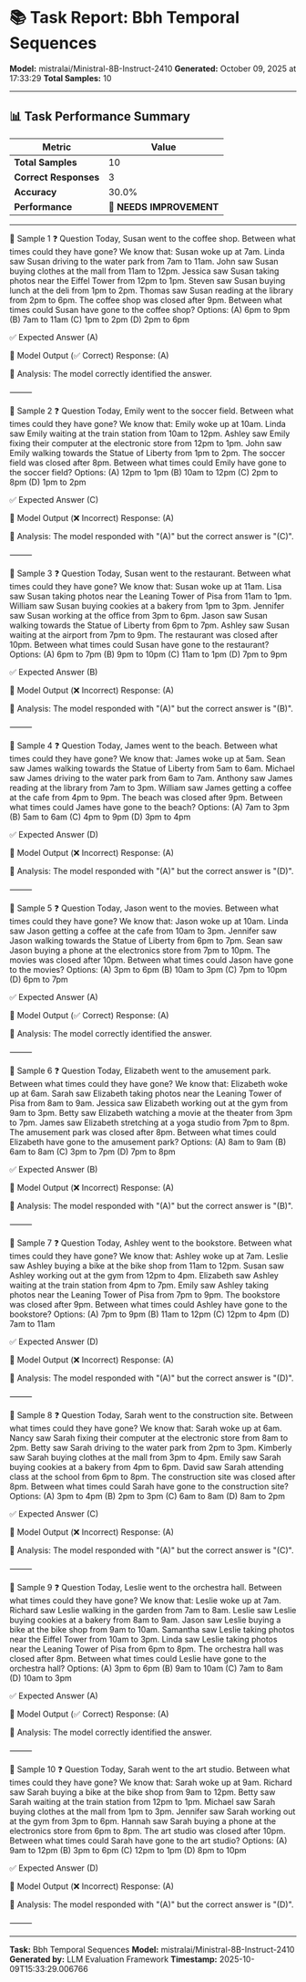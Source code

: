 # 📚 Task Report: Bbh Temporal Sequences

**Model:** mistralai/Ministral-8B-Instruct-2410
**Generated:** October 09, 2025 at 17:33:29
**Total Samples:** 10

---

## 📊 Task Performance Summary

| Metric | Value |
| ------ | ----- |
| **Total Samples** | 10 |
| **Correct Responses** | 3 |
| **Accuracy** | 30.0% |
| **Performance** | 🔴 **NEEDS IMPROVEMENT** |

---

📝 Sample 1
❓ Question
Today, Susan went to the coffee shop. Between what times could they have gone?
We know that:
Susan woke up at 7am.
Linda saw Susan driving to the water park from 7am to 11am.
John saw Susan buying clothes at the mall from 11am to 12pm.
Jessica saw Susan taking photos near the Eiffel Tower from 12pm to 1pm.
Steven saw Susan buying lunch at the deli from 1pm to 2pm.
Thomas saw Susan reading at the library from 2pm to 6pm.
The coffee shop was closed after 9pm.
Between what times could Susan have gone to the coffee shop?
Options:
(A) 6pm to 9pm
(B) 7am to 11am
(C) 1pm to 2pm
(D) 2pm to 6pm

✅ Expected Answer
(A)

🤖 Model Output (✅ Correct)
Response: (A)

💬 Analysis:
The model correctly identified the answer.

⸻

📝 Sample 2
❓ Question
Today, Emily went to the soccer field. Between what times could they have gone?
We know that:
Emily woke up at 10am.
Linda saw Emily waiting at the train station from 10am to 12pm.
Ashley saw Emily fixing their computer at the electronic store from 12pm to 1pm.
John saw Emily walking towards the Statue of Liberty from 1pm to 2pm.
The soccer field was closed after 8pm.
Between what times could Emily have gone to the soccer field?
Options:
(A) 12pm to 1pm
(B) 10am to 12pm
(C) 2pm to 8pm
(D) 1pm to 2pm

✅ Expected Answer
(C)

🤖 Model Output (❌ Incorrect)
Response: (A)

💬 Analysis:
The model responded with "(A)" but the correct answer is "(C)".

⸻

📝 Sample 3
❓ Question
Today, Susan went to the restaurant. Between what times could they have gone?
We know that:
Susan woke up at 11am.
Lisa saw Susan taking photos near the Leaning Tower of Pisa from 11am to 1pm.
William saw Susan buying cookies at a bakery from 1pm to 3pm.
Jennifer saw Susan working at the office from 3pm to 6pm.
Jason saw Susan walking towards the Statue of Liberty from 6pm to 7pm.
Ashley saw Susan waiting at the airport from 7pm to 9pm.
The restaurant was closed after 10pm.
Between what times could Susan have gone to the restaurant?
Options:
(A) 6pm to 7pm
(B) 9pm to 10pm
(C) 11am to 1pm
(D) 7pm to 9pm

✅ Expected Answer
(B)

🤖 Model Output (❌ Incorrect)
Response: (A)

💬 Analysis:
The model responded with "(A)" but the correct answer is "(B)".

⸻

📝 Sample 4
❓ Question
Today, James went to the beach. Between what times could they have gone?
We know that:
James woke up at 5am.
Sean saw James walking towards the Statue of Liberty from 5am to 6am.
Michael saw James driving to the water park from 6am to 7am.
Anthony saw James reading at the library from 7am to 3pm.
William saw James getting a coffee at the cafe from 4pm to 9pm.
The beach was closed after 9pm.
Between what times could James have gone to the beach?
Options:
(A) 7am to 3pm
(B) 5am to 6am
(C) 4pm to 9pm
(D) 3pm to 4pm

✅ Expected Answer
(D)

🤖 Model Output (❌ Incorrect)
Response: (A)

💬 Analysis:
The model responded with "(A)" but the correct answer is "(D)".

⸻

📝 Sample 5
❓ Question
Today, Jason went to the movies. Between what times could they have gone?
We know that:
Jason woke up at 10am.
Linda saw Jason getting a coffee at the cafe from 10am to 3pm.
Jennifer saw Jason walking towards the Statue of Liberty from 6pm to 7pm.
Sean saw Jason buying a phone at the electronics store from 7pm to 10pm.
The movies was closed after 10pm.
Between what times could Jason have gone to the movies?
Options:
(A) 3pm to 6pm
(B) 10am to 3pm
(C) 7pm to 10pm
(D) 6pm to 7pm

✅ Expected Answer
(A)

🤖 Model Output (✅ Correct)
Response: (A)

💬 Analysis:
The model correctly identified the answer.

⸻

📝 Sample 6
❓ Question
Today, Elizabeth went to the amusement park. Between what times could they have gone?
We know that:
Elizabeth woke up at 6am.
Sarah saw Elizabeth taking photos near the Leaning Tower of Pisa from 8am to 9am.
Jessica saw Elizabeth working out at the gym from 9am to 3pm.
Betty saw Elizabeth watching a movie at the theater from 3pm to 7pm.
James saw Elizabeth stretching at a yoga studio from 7pm to 8pm.
The amusement park was closed after 8pm.
Between what times could Elizabeth have gone to the amusement park?
Options:
(A) 8am to 9am
(B) 6am to 8am
(C) 3pm to 7pm
(D) 7pm to 8pm

✅ Expected Answer
(B)

🤖 Model Output (❌ Incorrect)
Response: (A)

💬 Analysis:
The model responded with "(A)" but the correct answer is "(B)".

⸻

📝 Sample 7
❓ Question
Today, Ashley went to the bookstore. Between what times could they have gone?
We know that:
Ashley woke up at 7am.
Leslie saw Ashley buying a bike at the bike shop from 11am to 12pm.
Susan saw Ashley working out at the gym from 12pm to 4pm.
Elizabeth saw Ashley waiting at the train station from 4pm to 7pm.
Emily saw Ashley taking photos near the Leaning Tower of Pisa from 7pm to 9pm.
The bookstore was closed after 9pm.
Between what times could Ashley have gone to the bookstore?
Options:
(A) 7pm to 9pm
(B) 11am to 12pm
(C) 12pm to 4pm
(D) 7am to 11am

✅ Expected Answer
(D)

🤖 Model Output (❌ Incorrect)
Response: (A)

💬 Analysis:
The model responded with "(A)" but the correct answer is "(D)".

⸻

📝 Sample 8
❓ Question
Today, Sarah went to the construction site. Between what times could they have gone?
We know that:
Sarah woke up at 6am.
Nancy saw Sarah fixing their computer at the electronic store from 8am to 2pm.
Betty saw Sarah driving to the water park from 2pm to 3pm.
Kimberly saw Sarah buying clothes at the mall from 3pm to 4pm.
Emily saw Sarah buying cookies at a bakery from 4pm to 6pm.
David saw Sarah attending class at the school from 6pm to 8pm.
The construction site was closed after 8pm.
Between what times could Sarah have gone to the construction site?
Options:
(A) 3pm to 4pm
(B) 2pm to 3pm
(C) 6am to 8am
(D) 8am to 2pm

✅ Expected Answer
(C)

🤖 Model Output (❌ Incorrect)
Response: (A)

💬 Analysis:
The model responded with "(A)" but the correct answer is "(C)".

⸻

📝 Sample 9
❓ Question
Today, Leslie went to the orchestra hall. Between what times could they have gone?
We know that:
Leslie woke up at 7am.
Richard saw Leslie walking in the garden from 7am to 8am.
Leslie saw Leslie buying cookies at a bakery from 8am to 9am.
Jason saw Leslie buying a bike at the bike shop from 9am to 10am.
Samantha saw Leslie taking photos near the Eiffel Tower from 10am to 3pm.
Linda saw Leslie taking photos near the Leaning Tower of Pisa from 6pm to 8pm.
The orchestra hall was closed after 8pm.
Between what times could Leslie have gone to the orchestra hall?
Options:
(A) 3pm to 6pm
(B) 9am to 10am
(C) 7am to 8am
(D) 10am to 3pm

✅ Expected Answer
(A)

🤖 Model Output (✅ Correct)
Response: (A)

💬 Analysis:
The model correctly identified the answer.

⸻

📝 Sample 10
❓ Question
Today, Sarah went to the art studio. Between what times could they have gone?
We know that:
Sarah woke up at 9am.
Richard saw Sarah buying a bike at the bike shop from 9am to 12pm.
Betty saw Sarah waiting at the train station from 12pm to 1pm.
Michael saw Sarah buying clothes at the mall from 1pm to 3pm.
Jennifer saw Sarah working out at the gym from 3pm to 6pm.
Hannah saw Sarah buying a phone at the electronics store from 6pm to 8pm.
The art studio was closed after 10pm.
Between what times could Sarah have gone to the art studio?
Options:
(A) 9am to 12pm
(B) 3pm to 6pm
(C) 12pm to 1pm
(D) 8pm to 10pm

✅ Expected Answer
(D)

🤖 Model Output (❌ Incorrect)
Response: (A)

💬 Analysis:
The model responded with "(A)" but the correct answer is "(D)".

⸻

---

**Task:** Bbh Temporal Sequences
**Model:** mistralai/Ministral-8B-Instruct-2410
**Generated by:** LLM Evaluation Framework
**Timestamp:** 2025-10-09T15:33:29.006766